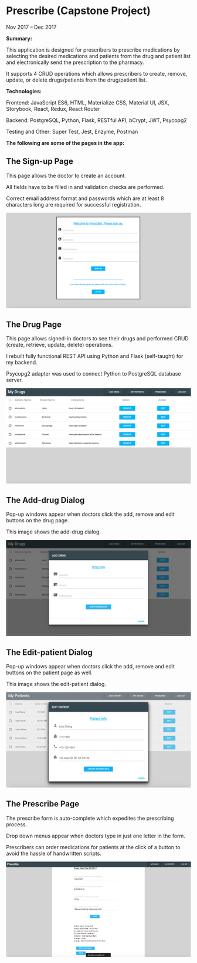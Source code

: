 # Prescribe (Capstone Project)
Nov 2017 – Dec 2017

**Summary:**

This application is designed for prescribers to prescribe medications by selecting the desired medications and patients from the drug and patient list and electronically send the prescription to the pharmacy.

It supports 4 CRUD operations which allows prescribers to create, remove, update, or delete drugs/patients from the drug/patient list.


**Technologies:**

Frontend: JavaScript ES6, HTML, Materialize CSS, Material UI, JSX, Storybook, React, Redux, React Router

Backend: PostgreSQL, Python, Flask, RESTful API, bCrypt, JWT, Psycopg2

Testing and Other: Super Test, Jest, Enzyme, Postman

**The following are some of the pages in the app:**

## The Sign-up Page

This page allows the doctor to create an account.  

All fields have to be filled in and validation checks are performed.  

Correct email address format and passwords which are at least 8 characters long are required for successful registration.

![sign up](Signup-Page-in-"Prescribe"-App.png)


## The Drug Page

This page allows signed-in doctors to see their drugs and performed CRUD (create, retrieve, update, delete) operations.

I rebuilt fully functional REST API using Python and Flask (self-taught) for my backend.  

Psycopg2 adapter was used to connect Python to PostgreSQL database server.

![drug page](Drug-Page-in-"Prescribe"-App.png)


## The Add-drug Dialog


Pop-up windows appear when doctors click the add, remove and edit buttons on the drug page.  

This image shows the add-drug dialog.

![add drug](Add-Drug-in-"Prescribe"-App.png)


## The Edit-patient Dialog


Pop-up windows appear when doctors click the add, remove and edit buttons on the patient page as well.  

This image shows the edit-patient dialog.

![edit patient](Edit-Patient-in-"Prescribe"-App.png)


## The Prescribe Page


The prescribe form is auto-complete which expedites the prescribing process.

Drop down menus appear when doctors type in just one letter in the form.

Prescribers can order medications for patients at the click of a button to avoid the hassle of handwritten scripts.


![prescribe](Prescribe-Page-in-"Prescribe"-App.png)
